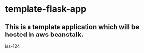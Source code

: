 # template-flask-app

## This is a template application which will be hosted in aws beanstalk.
iss-124
